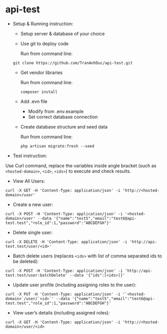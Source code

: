 # api-test

- Setup & Running instruction:
  - Setup server & database of your choice
  - Use git to deploy code
  
    Run from command line:

  ```
  git clone https://github.com/TranAnhDuc/api-test.git
  ```
  - Get vendor libraries
    
    Run from command line: 
    
    ```
    composer install
    ```
  - Add .evn file
    - Modify from .env.example
    - Set correct database connection
  - Create database structure and seed data
    
    Run from command line:
    
    ```
    php artisan migrate:fresh --seed
    ```
- Test instruction:

Use Curl command, replace the variables inside angle bracket (such as `<hosted-domain>`, `<id>`, `<ids>`) to execute and check results.

  - View All Users:
  ```
  curl -X GET -H 'Content-Type: application/json' -i 'http://<hosted-domain>/user'
  ```
  - Create a new user:
  ```
  curl -X POST -H 'Content-Type: application/json' -i '<hosted-domain>/user' --data '{"name":"test5","email":"test6@api-test.test","role_id":1,"password":"ABCDEFGH"}'
  ```
  - Delete single user:
  ```
  curl -X DELETE -H 'Content-Type: application/json' -i 'http://api-test.test/user/<id>'
  ```
  - Batch delete users (replaces `<ids>` with list of comma separated ids to be deleted):
  ```
  curl -X POST -H 'Content-Type: application/json' -i 'http://api-test.test/user:batchDelete' --data '{"ids":[<ids>]}'
  ```
  - Update user profile (including assigning roles to the user):
  ```
  curl -X PUT -H 'Content-Type: application/json' -i '`<hosted-domain>`/user/`<id>`' --data '{"name":"test5","email":"test6@api-test.test","role_id":1,"password":"ABCDEFGH"}'
  ```
  - View user’s details (including assigned roles):
  ```
  curl -X GET -H 'Content-Type: application/json' -i 'http://<hosted-domain>/user/<id>
  ```